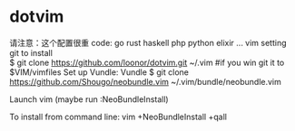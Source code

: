 # dotvim
请注意：这个配置很重
code:
go rust haskell php python elixir ...
vim setting
git to install  
$ git clone https://github.com/loonor/dotvim.git ~/.vim #if you win git it to
$VIM/vimfiles
Set up Vundle:
Vundle
$ git clone https://github.com/Shougo/neobundle.vim ~/.vim/bundle/neobundle.vim


Launch vim (maybe run :NeoBundleInstall)

To install from command line: vim +NeoBundleInstall +qall

